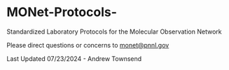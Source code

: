 # MONet-Protocols-
Standardized Laboratory Protocols for the Molecular Observation Network 

Please direct questions or concerns to monet@pnnl.gov

Last Updated 07/23/2024 - Andrew Townsend
